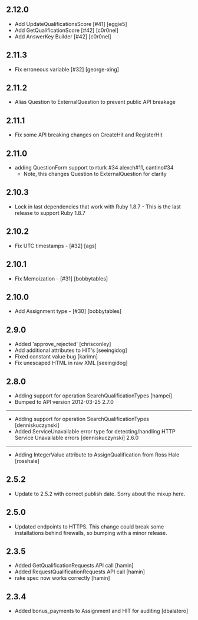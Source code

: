 2.12.0
---
* Add UpdateQualificationsScore [#41] [eggie5]
* Add GetQualificationScore [#42] [c0r0nel]
* Add AnswerKey Builder [#42] [c0r0nel]

2.11.3
---
* Fix erroneous variable [#32] [george-xing]

2.11.2
---
* Alias Question to ExternalQuestion to prevent public API breakage

2.11.1
---
* Fix some API breaking changes on CreateHit and RegisterHit

2.11.0
---
* adding QuestionForm support to rturk #34 alexch#11, cantino#34
  * Note, this changes Question to ExternalQuestion for clarity

2.10.3
---
* Lock in last dependencies that work with Ruby 1.8.7 - This is the last release to support Ruby 1.8.7

2.10.2
---
* Fix UTC timestamps - [#32] [ags]

2.10.1
---
* Fix Memoization - [#31] [bobbytables]

2.10.0
---
* Add Assignment type - [#30] [bobbytables]

2.9.0
---
* Added 'approve_rejected' [chrisconley]
* Add additional attributes to HIT's [seeingidog]
* Fixed constant value bug [karimn]
* Fix unescaped HTML in raw XML [seeingidog]

2.8.0
----
* Adding support for operation SearchQualificationTypes [hampei]
* Bumped to API version 2012-03-25
2.7.0
----
* Adding support for operation SearchQualificationTypes [denniskuczynski]
* Added ServiceUnavailable error type for detecting/handling HTTP
  Service Unavailable errors [denniskuczynski]
2.6.0
-----
* Adding IntegerValue attribute to AssignQualification from Ross
  Hale [rosshale]

2.5.2
-----
* Update to 2.5.2 with correct publish date. Sorry about the mixup here.

2.5.0
-----
* Updated endpoints to HTTPS. This change could break some installations behind firewalls, so
bumping with a minor release.

2.3.5
-----
* Added GetQualificationRequests API call [hamin]
* Added RequestQualificationRequests API call [hamin]
* rake spec now works correctly [hamin]

2.3.4
-----
* Added bonus_payments to Assignment and HIT for auditing [dbalatero]
